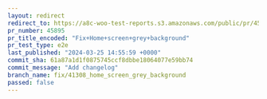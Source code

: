 ```yaml
---
layout: redirect
redirect_to: https://a8c-woo-test-reports.s3.amazonaws.com/public/pr/45895/e2e/index.html
pr_number: 45895
pr_title_encoded: "Fix+Home+screen+grey+background"
pr_test_type: e2e
last_published: "2024-03-25 14:55:59 +0000"
commit_sha: 61a87a1d1f0875745ccf8dbbe18064077e59bb74
commit_message: "Add changelog"
branch_name: fix/41308_home_screen_grey_background
passed: false
---
```

